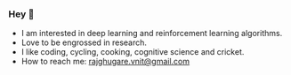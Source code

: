 ### Hey 👋
- I am interested in deep learning and reinforcement learning algorithms.
- Love to be engrossed in research.
- I like coding, cycling, cooking, cognitive science and cricket.
- How to reach me: rajghugare.vnit@gmail.com
